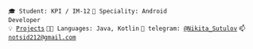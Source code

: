<code>🎓 Student: KPI / IM-12</code>
<code>👷 Speciality: Android Developer </code><br>
<code>💡 [Projects](PROJECTS.md)</code>
<code>🧑‍💻 Languages: Java, Kotlin</code>
<code>💬 telegram: [@Nikita_Sutulov](https://telegram.me/Nikita_Sutulov)</code>
<code>📫 [notsid212@gmail.com](mailto:notsid212@gmail.com)</code>
